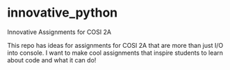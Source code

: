 # innovative_python
Innovative Assignments for COSI 2A

This repo has ideas for assignments for COSI 2A that are more than just I/O into console. I want to make cool assignments that inspire students to learn about code and what it can do!

